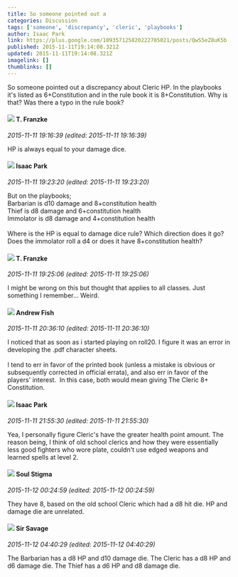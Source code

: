 ```yaml
---
title: So someone pointed out a
categories: Discussion
tags: ['someone', 'discrepancy', 'cleric', 'playbooks']
author: Isaac Park
link: https://plus.google.com/109357125820222705021/posts/QwS5eZ8uK5b
published: 2015-11-11T19:14:08.321Z
updated: 2015-11-11T19:14:08.321Z
imagelink: []
thumblinks: []
---
```


So someone pointed out a discrepancy about Cleric HP. In the playbooks it&#39;s listed as 6+Constitution and in the rule book it is 8+Constitution. Why is that? Was there a typo in the rule book?
<div id='comment z13ldx0o4xzitr3wj04cfrtabmmcjvlqe5k'>
  <h4><img src='{{site.baseurl}}//images/avatars/110330901807759406775_photo.jpg'> T. Franzke</h4>
      <p><cite>2015-11-11 19:16:39 (edited: 2015-11-11 19:16:39)</cite></p>
        <p>HP is always equal to your damage dice.</p>
</div>
        

<div id='comment z13ldx0o4xzitr3wj04cfrtabmmcjvlqe5k'>
  <h4><img src='{{site.baseurl}}//images/avatars/109357125820222705021_photo.jpg'> Isaac Park</h4>
      <p><cite>2015-11-11 19:23:20 (edited: 2015-11-11 19:23:20)</cite></p>
        <p>But on the playbooks;<br />Barbarian is d10 damage and 8+constitution health<br />Thief is d8 damage and 6+constitution health<br />Immolator is d8 damage and 4+constitution health<br /><br />Where is the HP is equal to damage dice rule? Which direction does it go? Does the immolator roll a d4 or does it have 8+constitution health?</p>
</div>
        

<div id='comment z13ldx0o4xzitr3wj04cfrtabmmcjvlqe5k'>
  <h4><img src='{{site.baseurl}}//images/avatars/110330901807759406775_photo.jpg'> T. Franzke</h4>
      <p><cite>2015-11-11 19:25:06 (edited: 2015-11-11 19:25:06)</cite></p>
        <p>I might be wrong on this but thought that applies to all classes. Just something I remember... Weird.</p>
</div>
        

<div id='comment z13ldx0o4xzitr3wj04cfrtabmmcjvlqe5k'>
  <h4><img src='{{site.baseurl}}//images/avatars/109840962456887986459_photo.jpg'> Andrew Fish</h4>
      <p><cite>2015-11-11 20:36:10 (edited: 2015-11-11 20:36:10)</cite></p>
        <p>I noticed that as soon as i started playing on roll20. I figure it was an error in developing the .pdf character sheets.<br /><br />I tend to err in favor of the printed book (unless a mistake is obvious or subsequently corrected in official errata), and also err in favor of the players&#39; interest.  In this case, both would mean giving The Cleric 8+ Constitution.</p>
</div>
        

<div id='comment z13ldx0o4xzitr3wj04cfrtabmmcjvlqe5k'>
  <h4><img src='{{site.baseurl}}//images/avatars/109357125820222705021_photo.jpg'> Isaac Park</h4>
      <p><cite>2015-11-11 21:55:30 (edited: 2015-11-11 21:55:30)</cite></p>
        <p>Yea, I personally figure Cleric&#39;s have the greater health point amount. The reason being, I think of old school clerics and how they were essentially less good fighters who wore plate, couldn&#39;t use edged weapons and learned spells at level 2.</p>
</div>
        

<div id='comment z13ldx0o4xzitr3wj04cfrtabmmcjvlqe5k'>
  <h4><img src='{{site.baseurl}}//images/avatars/111544129432437862475_photo.jpg'> Soul Stigma</h4>
      <p><cite>2015-11-12 00:24:59 (edited: 2015-11-12 00:24:59)</cite></p>
        <p>They have 8, based on the old school Cleric which had a d8 hit die.  HP and damage die are unrelated.</p>
</div>
        

<div id='comment z13ldx0o4xzitr3wj04cfrtabmmcjvlqe5k'>
  <h4><img src='{{site.baseurl}}//images/avatars/118083625196887510943_photo.jpg'> Sir Savage</h4>
      <p><cite>2015-11-12 04:40:29 (edited: 2015-11-12 04:40:29)</cite></p>
        <p>The Barbarian has a d8 HP and d10 damage die. The Cleric has a d8 HP and d6 damage die. The Thief has a d6 HP and d8 damage die.</p>
</div>
        